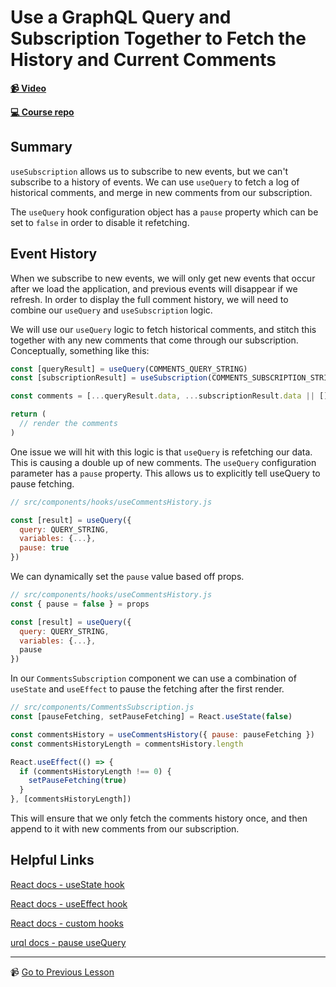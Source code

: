 # Use a GraphQL Query and Subscription Together to Fetch the History and Current Comments

**[📹 Video](https://egghead.io/lessons/react-use-a-graphql-query-and-subscription-together-to-fetch-the-history-and-current-comments)**

**[💻 Course repo](https://github.com/theianjones/egghead-graphql-subscriptions)**

## Summary

`useSubscription` allows us to subscribe to new events, but we can't subscribe to a history of events. We can use `useQuery` to fetch a log of historical comments, and merge in new comments from our subscription.

The `useQuery` hook configuration object has a `pause` property which can be set to `false` in order to disable it refetching.

## Event History

When we subscribe to new events, we will only get new events that occur after we load the application, and previous events will disappear if we refresh. In order to display the full comment history, we will need to combine our `useQuery` and `useSubscription` logic.

We will use our `useQuery` logic to fetch historical comments, and stitch this together with any new comments that come through our subscription. Conceptually, something like this:

```js
const [queryResult] = useQuery(COMMENTS_QUERY_STRING)
const [subscriptionResult] = useSubscription(COMMENTS_SUBSCRIPTION_STRING)

const comments = [...queryResult.data, ...subscriptionResult.data || []]

return (
  // render the comments
)
```

One issue we will hit with this logic is that `useQuery` is refetching our data. This is causing a double up of new comments. The `useQuery` configuration parameter has a `pause` property. This allows us to explicitly tell useQuery to pause fetching.

```js
// src/components/hooks/useCommentsHistory.js

const [result] = useQuery({
  query: QUERY_STRING,
  variables: {...},
  pause: true
})
```

We can dynamically set the `pause` value based off props.

```js
// src/components/hooks/useCommentsHistory.js
const { pause = false } = props

const [result] = useQuery({
  query: QUERY_STRING,
  variables: {...},
  pause
})
```

In our `CommentsSubscription` component we can use a combination of `useState` and `useEffect` to pause the fetching after the first render.

```js
// src/components/CommentsSubscription.js
const [pauseFetching, setPauseFetching] = React.useState(false)

const commentsHistory = useCommentsHistory({ pause: pauseFetching })
const commentsHistoryLength = commentsHistory.length

React.useEffect(() => {
  if (commentsHistoryLength !== 0) {
    setPauseFetching(true)
  }
}, [commentsHistoryLength])
```

This will ensure that we only fetch the comments history once, and then append to it with new comments from our subscription.

## Helpful Links

[React docs - useState hook](https://reactjs.org/docs/hooks-state.html)

[React docs - useEffect hook](https://reactjs.org/docs/hooks-effect.html)

[React docs - custom hooks](https://reactjs.org/docs/hooks-custom.html)

[urql docs - pause useQuery](https://formidable.com/open-source/urql/docs/basics/queries/#pausing-usequery)

---

📹 [Go to Previous Lesson](https://egghead.io/lessons/react-display-graphql-subscription-results-to-the-ui)
